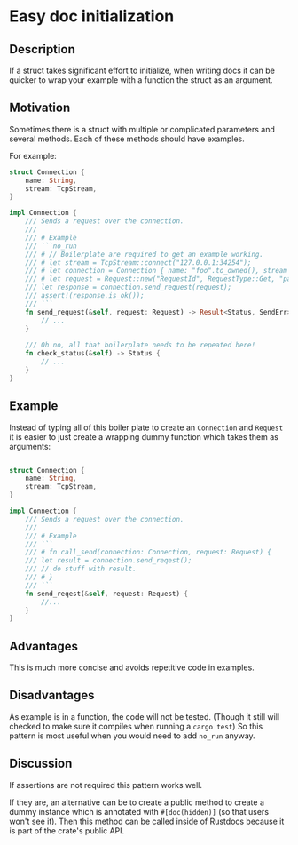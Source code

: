 # Easy doc initialization

## Description

If a struct takes significant effort to initialize, when writing docs it can be quicker to wrap your example with a 
function the struct as an argument.

## Motivation
Sometimes there is a struct with multiple or complicated parameters and several methods.
Each of these methods should have examples. 

For example:

```rust
struct Connection {
    name: String,
    stream: TcpStream,
}

impl Connection {
    /// Sends a request over the connection.
    ///
    /// # Example
    /// ```no_run
    /// # // Boilerplate are required to get an example working.
    /// # let stream = TcpStream::connect("127.0.0.1:34254");
    /// # let connection = Connection { name: "foo".to_owned(), stream };
    /// # let request = Request::new("RequestId", RequestType::Get, "payload");
    /// let response = connection.send_request(request);
    /// assert!(response.is_ok());
    /// ```
    fn send_request(&self, request: Request) -> Result<Status, SendErr> {
        // ...
    }
        
    /// Oh no, all that boilerplate needs to be repeated here!
    fn check_status(&self) -> Status {
        // ...
    }
}
```

## Example
Instead of typing all of this boiler plate to create an `Connection` and `Request` it is easier to just create a wrapping dummy function which takes them as arguments:
```rust

struct Connection {
    name: String,
    stream: TcpStream,
}

impl Connection {
    /// Sends a request over the connection.
    ///
    /// # Example
    /// ```
    /// # fn call_send(connection: Connection, request: Request) {
    /// let result = connection.send_reqest();
    /// // do stuff with result.
    /// # }
    /// ```
    fn send_reqest(&self, request: Request) {
        //...
    }
}
```
## Advantages

This is much more concise and avoids repetitive code in examples.

## Disadvantages

As example is in a function, the code will not be tested. (Though it still will checked to make sure it compiles when running a `cargo test`)
So this pattern is most useful when you would need to add `no_run` anyway.

## Discussion

If assertions are not required this pattern works well. 

If they are, an alternative can be to create a public method to create a dummy instance which is annotated with `#[doc(hidden)]` (so that users won't see it).
Then this method can be called inside of Rustdocs because it is part of the crate's public API.
